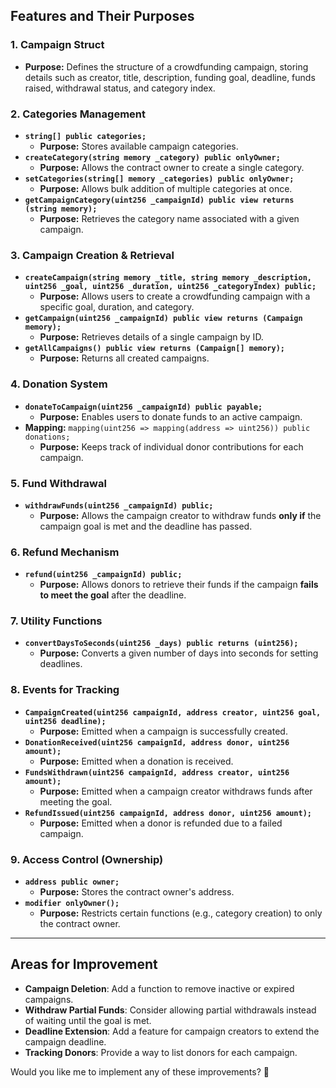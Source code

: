 ## **Features and Their Purposes**

### **1. Campaign Struct**

- **Purpose:** Defines the structure of a crowdfunding campaign, storing details such as creator, title, description, funding goal, deadline, funds raised, withdrawal status, and category index.

### **2. Categories Management**

- **`string[] public categories;`**
  - **Purpose:** Stores available campaign categories.
- **`createCategory(string memory _category) public onlyOwner;`**
  - **Purpose:** Allows the contract owner to create a single category.
- **`setCategories(string[] memory _categories) public onlyOwner;`**
  - **Purpose:** Allows bulk addition of multiple categories at once.
- **`getCampaignCategory(uint256 _campaignId) public view returns (string memory);`**
  - **Purpose:** Retrieves the category name associated with a given campaign.

### **3. Campaign Creation & Retrieval**

- **`createCampaign(string memory _title, string memory _description, uint256 _goal, uint256 _duration, uint256 _categoryIndex) public;`**
  - **Purpose:** Allows users to create a crowdfunding campaign with a specific goal, duration, and category.
- **`getCampaign(uint256 _campaignId) public view returns (Campaign memory);`**
  - **Purpose:** Retrieves details of a single campaign by ID.
- **`getAllCampaigns() public view returns (Campaign[] memory);`**
  - **Purpose:** Returns all created campaigns.

### **4. Donation System**

- **`donateToCampaign(uint256 _campaignId) public payable;`**
  - **Purpose:** Enables users to donate funds to an active campaign.
- **Mapping:** `mapping(uint256 => mapping(address => uint256)) public donations;`
  - **Purpose:** Keeps track of individual donor contributions for each campaign.

### **5. Fund Withdrawal**

- **`withdrawFunds(uint256 _campaignId) public;`**
  - **Purpose:** Allows the campaign creator to withdraw funds **only if** the campaign goal is met and the deadline has passed.

### **6. Refund Mechanism**

- **`refund(uint256 _campaignId) public;`**
  - **Purpose:** Allows donors to retrieve their funds if the campaign **fails to meet the goal** after the deadline.

### **7. Utility Functions**

- **`convertDaysToSeconds(uint256 _days) public returns (uint256);`**
  - **Purpose:** Converts a given number of days into seconds for setting deadlines.

### **8. Events for Tracking**

- **`CampaignCreated(uint256 campaignId, address creator, uint256 goal, uint256 deadline);`**
  - **Purpose:** Emitted when a campaign is successfully created.
- **`DonationReceived(uint256 campaignId, address donor, uint256 amount);`**
  - **Purpose:** Emitted when a donation is received.
- **`FundsWithdrawn(uint256 campaignId, address creator, uint256 amount);`**
  - **Purpose:** Emitted when a campaign creator withdraws funds after meeting the goal.
- **`RefundIssued(uint256 campaignId, address donor, uint256 amount);`**
  - **Purpose:** Emitted when a donor is refunded due to a failed campaign.

### **9. Access Control (Ownership)**

- **`address public owner;`**
  - **Purpose:** Stores the contract owner's address.
- **`modifier onlyOwner();`**
  - **Purpose:** Restricts certain functions (e.g., category creation) to only the contract owner.

---

## **Areas for Improvement**

- **Campaign Deletion**: Add a function to remove inactive or expired campaigns.
- **Withdraw Partial Funds**: Consider allowing partial withdrawals instead of waiting until the goal is met.
- **Deadline Extension**: Add a feature for campaign creators to extend the campaign deadline.
- **Tracking Donors**: Provide a way to list donors for each campaign.

Would you like me to implement any of these improvements? 🚀
